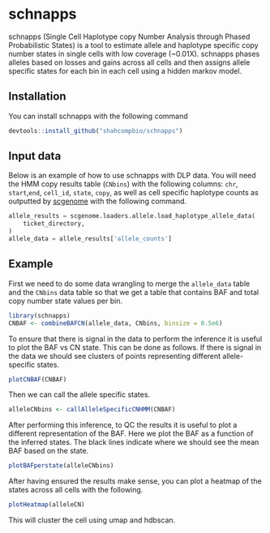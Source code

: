 
# schnapps

schnapps (Single Cell Haplotype copy Number Analysis through Phased Probabilistic States) is a tool to estimate allele and haplotype specific copy number states in single cells with low coverage (~0.01X). schnapps phases alleles based on losses and gains across all cells and then assigns allele specific states for each bin in each cell using a hidden markov model. 

## Installation

You can install schnapps with the following command 

``` r
devtools::install_github("shahcompbio/schnapps")
```

## Input data

Below is an example of how to use schnapps with DLP data. You will need the HMM copy results table (`CNbins`) with the following columns: `chr`, `start`,`end`, `cell_id`, `state`, `copy`, as well as cell specific haplotype counts as outputted by [scgenome](https://github.com/shahcompbio/scgenome) with the following command.

```py
allele_results = scgenome.loaders.allele.load_haplotype_allele_data(
    ticket_directory,
)
allele_data = allele_results['allele_counts']
```

## Example

First we need to do some data wrangling to merge the `allele_data` table and the `CNbins` data table so that we get a table that contains BAF and total copy number state values per bin.
``` r
library(schnapps)
CNBAF <- combineBAFCN(allele_data, CNbins, binsize = 0.5e6)
```

To ensure that there is signal in the data to perform the inference it is useful to plot the BAF vs CN state. This can be done as follows. If there is signal in the data we should see clusters of points representing different allele-specific states.
``` r
plotCNBAF(CNBAF)
```

Then we can call the allele specific states.
```r
alleleCNbins <- callAlleleSpecificCNHMM(CNBAF)
```

After performing this inference, to QC the results it is useful to plot a different representation of the BAF. Here we plot the BAF as a function of the inferred states. The black lines indicate where we should see the mean BAF based on the state.
``` r
plotBAFperstate(alleleCNbins)
```

After having ensured the results make sense, you can plot a heatmap of the states across all cells with the following.
```r
plotHeatmap(alleleCN)
```
This will cluster the cell using umap and hdbscan.




